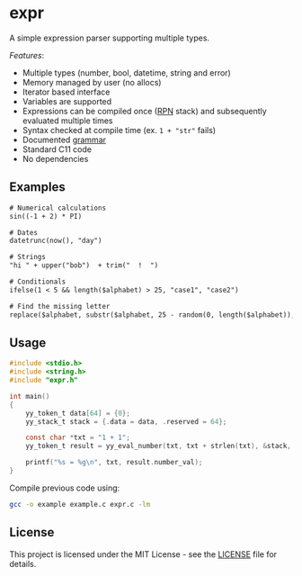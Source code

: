 # expr

A simple expression parser supporting multiple types.

_Features_:

* Multiple types (number, bool, datetime, string and error)
* Memory managed by user (no allocs)
* Iterator based interface
* Variables are supported
* Expressions can be compiled once ([RPN](https://en.wikipedia.org/wiki/Reverse_Polish_notation) stack) and subsequently evaluated multiple times
* Syntax checked at compile time (ex. `1 + "str"` fails)
* Documented [grammar](grammar.md)
* Standard C11 code
* No dependencies

## Examples

```txt
# Numerical calculations
sin((-1 + 2) * PI)

# Dates
datetrunc(now(), "day")

# Strings
"hi " + upper("bob")  + trim("  !  ")

# Conditionals
ifelse(1 < 5 && length($alphabet) > 25, "case1", "case2")

# Find the missing letter
replace($alphabet, substr($alphabet, 25 - random(0, length($alphabet)), 1), "")
```

## Usage

```C
#include <stdio.h>
#include <string.h>
#include "expr.h"

int main()
{
    yy_token_t data[64] = {0};
    yy_stack_t stack = {.data = data, .reserved = 64};

    const char *txt = "1 + 1";
    yy_token_t result = yy_eval_number(txt, txt + strlen(txt), &stack, NULL, NULL);

    printf("%s = %g\n", txt, result.number_val);
}
```

Compile previous code using:

```bash
gcc -o example example.c expr.c -lm
```

## License

This project is licensed under the MIT License - see the [LICENSE](LICENSE) file for details.
